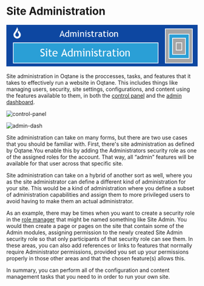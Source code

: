# Site Administration

![siteadminbanner](./assets/site-admin-banner.png)

Site administration in Oqtane is the proccesses, tasks, and features that it takes to effectively run a website in Oqtane.
This includes things like managing users, security, site settings, configurations, and content using the features available to them, in both the [control panel](../control-panel/index.md) and the [admin dashboard](../admin-dashboard/index.md).

![control-panel](./assets/control-panel.png)

![admin-dash](./assets/admin-dash.png)

Site administration can take on many forms, but there are two use cases that you should be familiar with. First, there's site administration as defined by Oqtane.You enable this by adding the Administrators security role as one of the assigned roles for the account. That way, all “admin” features will be available for that user across that specific site.

Site administration can take on a hybrid of another sort as well, where you as the site administrator can define a different kind of administration for your site. This would be a kind of administration where you define a subset of administration capabilities and assign them to more privileged users to avoid having to make them an actual administrator.

As an example, there may be times when you want to create a security role in the [role manager](/admin/admin-dashboard/role-management.md) that might be named something like Site Admin. You would then create a page or pages on the site that contain some of the Admin modules, assigning permission to the newly created Site Admin security role so that only participants of that security role can see them. In these areas, you can also add references or links to features that normally require Administrator permissions, provided you set up your permissions properly in those other areas and that the chosen feature(s) allows this.

In summary, you can perform all of the configuration and content management tasks that you need to in order to run your own site.